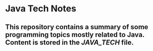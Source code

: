 # Java Tech Notes
## This repository contains a summary of some programming topics mostly related to Java. <b>Content is stored in the <i>JAVA_TECH</i> file.</b>